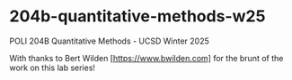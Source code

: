 # 204b-quantitative-methods-w25

POLI 204B Quantitative Methods - UCSD Winter 2025

With thanks to Bert Wilden [https://www.bwilden.com] for the brunt of the work on this lab series!
